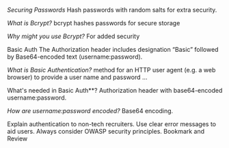 _Securing Passwords_
Hash passwords with
random salts for extra security.

_What is Bcrypt?_
bcrypt hashes passwords for secure storage

_Why might you use Bcrypt?_
For added security

Basic Auth
The Authorization header includes designation “Basic” 
followed by Base64-encoded text (username:password).

_What is Basic Authentication?_
method for an HTTP user agent (e.g. a web browser) to provide a user name and password ...

What's needed in Basic Auth**?
Authorization header with base64-encoded username:password.

_How are username:password encoded?_
Base64 encoding.


Explain authentication to non-tech recruiters.
Use clear error messages to aid users.
Always consider OWASP security principles.
Bookmark and Review



